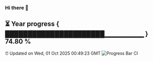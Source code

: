 ### Hi there 👋
⏳ Year progress { ██████████████████████▁▁▁▁▁▁▁▁ } 74.80 %
---
⏰ Updated on Wed, 01 Oct 2025 00:49:23 GMT
![Progress Bar CI](https://github.com/Moyi321/Moyi321/workflows/Progress%20Bar%20CI/badge.svg)
